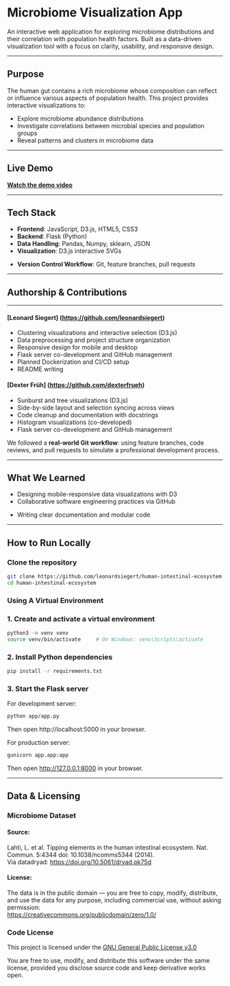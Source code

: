 # Microbiome Visualization App

An interactive web application for exploring microbiome distributions and their correlation with population health factors. Built as a data-driven visualization tool with a focus on clarity, usability, and responsive design.

---

## Purpose

The human gut contains a rich microbiome whose composition can reflect or influence various aspects of population health. This project provides interactive visualizations to:

- Explore microbiome abundance distributions
- Investigate correlations between microbial species and population groups
- Reveal patterns and clusters in microbiome data

---

## Live Demo
<!-- 
**[Try it live on Render](https://your-render-app-url.com)** -->

**[Watch the demo video](demo.webm)**

---

## Tech Stack

- **Frontend**: JavaScript, D3.js, HTML5, CSS3
- **Backend**: Flask (Python)
- **Data Handling**: Pandas, Numpy, sklearn, JSON
- **Visualization**: D3.js interactive SVGs
<!-- - **Deployment**: Render
- **Containerization**: Docker
- **CI/CD**: GitHub Actions -->
- **Version Control Workflow**: Git, feature branches, pull requests

---

## Authorship & Contributions
---

#### [Leonard Siegert] (https://github.com/leonardsiegert)
- Clustering visualizations and interactive selection (D3.js)
- Data preprocessing and project structure organization
- Responsive design for mobile and desktop
- Flask server co-development and GitHub management
- Planned Dockerization and CI/CD setup
- README writing

#### [Dexter Früh] (https://github.com/dexterfrueh)
- Sunburst and tree visualizations (D3.js)
- Side-by-side layout and selection syncing across views
- Code cleanup and documentation with docstrings
- Histogram visualizations (co-developed)
- Flask server co-development and GitHub management

We followed a **real-world Git workflow**: using feature branches, code reviews, and pull requests to simulate a professional development process.

---

## What We Learned

- Designing mobile-responsive data visualizations with D3
- Collaborative software engineering practices via GitHub
<!-- - Building production-ready Flask apps with Docker
- Deploying containerized apps on cloud platforms like Render
- Managing CI/CD workflows with GitHub Actions -->
- Writing clear documentation and modular code

---

## How to Run Locally

### Clone the repository

```bash
git clone https://github.com/leonardsiegert/human-intestinal-ecosystem.git
cd human-intestinal-ecosystem
```

<!-- ### Build And Run Using Docker

```bash
docker build -t microbiome-app .
docker run -p 5000:5000 microbiome-app
``` -->

### Using A Virtual Environment

### 1. Create and activate a virtual environment

```bash
python3 -m venv venv
source venv/bin/activate     # On Windows: venv\Scripts\activate
```

### 2. Install Python dependencies

```bash
pip install -r requirements.txt
```

### 3. Start the Flask server

For development server:

```bash
python app/app.py
```

Then open http://localhost:5000 in your browser.

For production server:

```bash
gunicorn app.app:app
```
Then open http://127.0.0.1:8000 in your browser.

---
## Data & Licensing
### Microbiome Dataset

#### Source:
Lahti, L. et al. Tipping elements in the human intestinal ecosystem. Nat. Commun. 5:4344 doi: 10.1038/ncomms5344 (2014).\
Via datadryad: https://doi.org/10.5061/dryad.pk75d

#### License:
The data is in the public domain — you are free to copy, modify, distribute, and use the data for any purpose, including commercial use, without asking permission: \
https://creativecommons.org/publicdomain/zero/1.0/

### Code License

This project is licensed under the [GNU General Public License v3.0](./LICENSE)

You are free to use, modify, and distribute this software under the same license, provided you disclose source code and keep derivative works open.

<!-- ## Future Work

- Add filtering by species or metadata (e.g. age, diet)

- Include time-series microbiome data (longitudinal tracking)

- Improve accessibility and mobile usability

- Add user-upload feature for custom datasets -->
